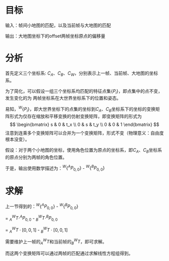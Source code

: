 # 目标

输入：帧间小地图的匹配，以及当前帧与大地图的匹配


输出：大地图坐标下的offset两帧坐标原点的偏移量

# 分析

首先定义三个坐标系: $C_A$、$C_B$、$C_W$，分别表示上一帧、当前帧、大地图的坐标系。

为了简化，可以假设一组三个坐标系均匹配的特征点集$\{P_i\}$，即点集中的点不变，发生变化的为
两帧坐标系在大世界坐标系下的位置和姿态。

易知，$^W\{P_i\}$，即大世界坐标下的点集的坐标到$C_A$、$C_B$坐标系下的坐标的变换矩阵形式为仅存在缩放和平移变换的仿射变换矩阵，即变换矩阵的形式为
$$
\begin{bmatrix}
s & 0 & t_x \\
0 & s & t_y \\
0 & 0 & 1
\end{bmatrix}
$$
注意到连乘多个变换矩阵可以合并为一个变换矩阵，形式不变（物理意义：自由度根本没变）。

假设：对于两个小地图的坐标，使用角色位置为原点的坐标系，即$C_A$、$C_B$坐标系的原点分别为两帧的角色位置。

于是，输出使用数学描述为：$^W\{^AP_{0,0}\}$ - $^W\{^BP_{0,0}\}$

# 求解

上一节得到的：$^W\{^AP_{0,0}\}$ - $^W\{^BP_{0,0}\}$

= $^W_AT \cdot ^AP_{0,0}$ - $^W_BT \cdot ^BP_{0,0}$

= $^W_AT \cdot [0,0,1]$ - $^W_BT  \cdot [0,0,1]$

需要维护上一帧的$^W_AT$和当前帧的$^W_BT$，即可求解。

而这两个变换矩阵可以通过两帧的匹配通过求解线性方程组得到。